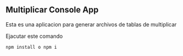 ## Multiplicar Console App

Esta es una aplicacion para generar archivos de tablas de multiplicar 

Ejacutar este comando

```
npm install o npm i
```